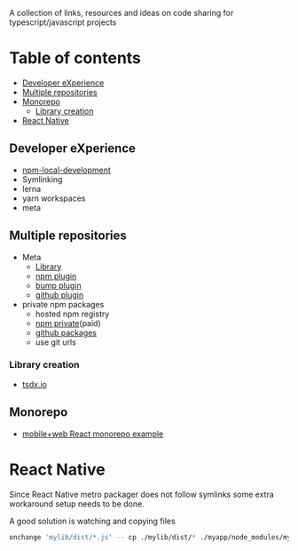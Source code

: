 A collection of links, resources and ideas on code sharing for typescript/javascript projects

Table of contents
=================
 - [Developer eXperience](#Developer-eXperience)
 - [Multiple repositories](#Multiple-repositories)
 - [Monorepo](#Monorepo)
   - [Library creation](#Library-creation)
 - [React Native](#React-Native)

## Developer eXperience
 - [npm-local-development](https://www.npmjs.com/package/npm-local-development)
 - Symlinking
 - lerna
 - yarn workspaces
 - meta

## Multiple repositories
 - Meta
    - [Library](https://github.com/mateodelnorte/meta)
    - [npm plugin](https://github.com/mateodelnorte/meta-npm)
    - [bump plugin](https://github.com/patrykzurawik/meta-bump)
    - [github plugin](https://github.com/mateodelnorte/meta-gh)
 - private npm packages 
    - hosted npm registry
    - [npm private](https://docs.npmjs.com/about-private-packages)(paid) 
    - [github packages](https://levelup.gitconnected.com/private-npm-packages-in-github-package-registry-fbfda43acab3)
    - use git urls
    

### Library creation
 - [tsdx.io](https://tsdx.io/)

## Monorepo
- [mobile+web React monorepo example](https://github.com/jlcastillo/rn-react-mobile-web-monorepo)

React Native
============
Since React Native metro packager does not follow symlinks some extra workaround setup needs to be done.

A good solution is watching and copying files

```bash
onchange 'mylib/dist/*.js' -- cp ./mylib/dist/* ./myapp/node_modules/mylib
```

